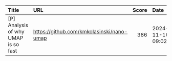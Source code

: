 | Title                               | URL                                       |   Score | Date                |
|:------------------------------------|:------------------------------------------|--------:|:--------------------|
| [P] Analysis of why UMAP is so fast | https://github.com/kmkolasinski/nano-umap |     386 | 2024-11-16 09:02:10 |